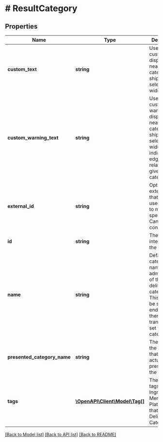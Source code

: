 # # ResultCategory

## Properties

Name | Type | Description | Notes
------------ | ------------- | ------------- | -------------
**custom_text** | **string** | User-defined custom text displayed near the category in shipping selector widget. | [optional]
**custom_warning_text** | **string** | User-defined custom warning text displayed near the category in shipping selector widget, that indicates e.g. edge cases related to the given category. | [optional]
**external_id** | **string** | Optional external id that can be used to map to merchant specific ids. Can be set in configuration. | [optional]
**id** | **string** | The Ingrid internal ID of the category. | [optional]
**name** | **string** | Default category name. This admin name of the delivery category. This would be shown to end user if there are no translations set for the category. | [optional]
**presented_category_name** | **string** | The name of the category that was actually presented to the end user. | [optional]
**tags** | [**\OpenAPI\Client\Model\Tag[]**](Tag.md) | The category tags set in Ingrid Merchant Platform for that specific Delivery Category. | [optional]

[[Back to Model list]](../../README.md#models) [[Back to API list]](../../README.md#endpoints) [[Back to README]](../../README.md)
